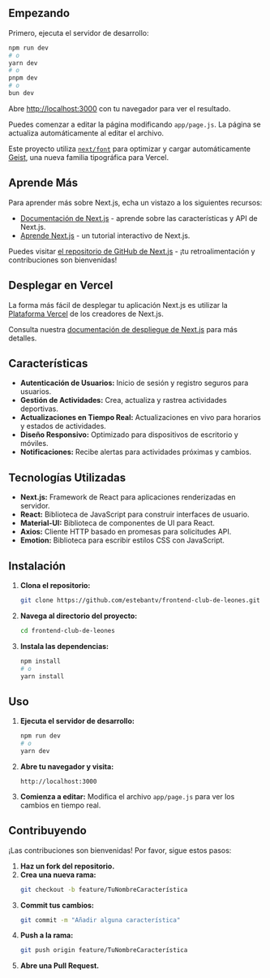 ## Empezando

Primero, ejecuta el servidor de desarrollo:

```bash
npm run dev
# o
yarn dev
# o
pnpm dev
# o
bun dev
```

Abre [http://localhost:3000](http://localhost:3000) con tu navegador para ver el resultado.

Puedes comenzar a editar la página modificando `app/page.js`. La página se actualiza automáticamente al editar el archivo.

Este proyecto utiliza [`next/font`](https://nextjs.org/docs/app/building-your-application/optimizing/fonts) para optimizar y cargar automáticamente [Geist](https://vercel.com/font), una nueva familia tipográfica para Vercel.

## Aprende Más

Para aprender más sobre Next.js, echa un vistazo a los siguientes recursos:

- [Documentación de Next.js](https://nextjs.org/docs) - aprende sobre las características y API de Next.js.
- [Aprende Next.js](https://nextjs.org/learn) - un tutorial interactivo de Next.js.

Puedes visitar [el repositorio de GitHub de Next.js](https://github.com/vercel/next.js) - ¡tu retroalimentación y contribuciones son bienvenidas!

## Desplegar en Vercel

La forma más fácil de desplegar tu aplicación Next.js es utilizar la [Plataforma Vercel](https://vercel.com/new?utm_medium=default-template&filter=next.js&utm_source=create-next-app&utm_campaign=create-next-app-readme) de los creadores de Next.js.

Consulta nuestra [documentación de despliegue de Next.js](https://nextjs.org/docs/app/building-your-application/deploying) para más detalles.

## Características

- **Autenticación de Usuarios:** Inicio de sesión y registro seguros para usuarios.
- **Gestión de Actividades:** Crea, actualiza y rastrea actividades deportivas.
- **Actualizaciones en Tiempo Real:** Actualizaciones en vivo para horarios y estados de actividades.
- **Diseño Responsivo:** Optimizado para dispositivos de escritorio y móviles.
- **Notificaciones:** Recibe alertas para actividades próximas y cambios.

## Tecnologías Utilizadas

- **Next.js:** Framework de React para aplicaciones renderizadas en servidor.
- **React:** Biblioteca de JavaScript para construir interfaces de usuario.
- **Material-UI:** Biblioteca de componentes de UI para React.
- **Axios:** Cliente HTTP basado en promesas para solicitudes API.
- **Emotion:** Biblioteca para escribir estilos CSS con JavaScript.

## Instalación

1. **Clona el repositorio:**
   ```bash
   git clone https://github.com/estebantv/frontend-club-de-leones.git
   ```
2. **Navega al directorio del proyecto:**
   ```bash
   cd frontend-club-de-leones
   ```
3. **Instala las dependencias:**
   ```bash
   npm install
   # o
   yarn install
   ```

## Uso

1. **Ejecuta el servidor de desarrollo:**
   ```bash
   npm run dev
   # o
   yarn dev
   ```
2. **Abre tu navegador y visita:**
   ```
   http://localhost:3000
   ```
3. **Comienza a editar:** Modifica el archivo `app/page.js` para ver los cambios en tiempo real.

## Contribuyendo

¡Las contribuciones son bienvenidas! Por favor, sigue estos pasos:

1. **Haz un fork del repositorio.**
2. **Crea una nueva rama:**
   ```bash
   git checkout -b feature/TuNombreCaracterística
   ```
3. **Commit tus cambios:**
   ```bash
   git commit -m "Añadir alguna característica"
   ```
4. **Push a la rama:**
   ```bash
   git push origin feature/TuNombreCaracterística
   ```
5. **Abre una Pull Request.**
